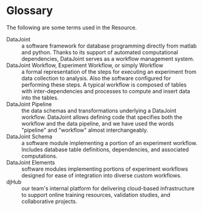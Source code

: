 # Glossary 

The following are some terms used in the Resource.
<dl>
<dt>DataJoint
<dd>a software framework for database programming directly from matlab and python. Thanks to its support of automated computational dependencies, DataJoint serves as a workflow management system.

<dt>DataJoint Workflow, Experiment Workflow, or simply Workflow
<dd>a formal representation of the steps for executing an experiment from data collection to analysis. Also the software configured for performing these steps. A typical workflow is composed of tables with inter-dependencies and processes to compute and insert data into the tables.

<dt>DataJoint Pipeline
<dd>the data schemas and transformations underlying a DataJoint workflow. DataJoint allows defining code that specifies both the workflow and the data pipeline, and we have used the words "pipeline" and "workflow" almost interchangeably.

<dt>DataJoint Schema
<dd>a software module implementing a portion of an experiment workflow. Includes database table definitions, dependencies, and associated computations.

<dt>DataJoint Elements
<dd>software modules implementing portions of experiment workflows designed for ease of integration into diverse custom workflows.

<dt>djHub
<dd>our team's internal platform for delivering cloud-based infrastructure to support online training resources, validation studies, and collaborative projects.
</dl>
